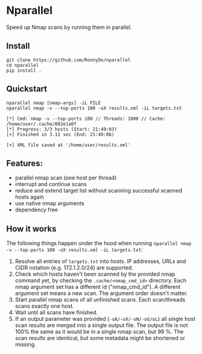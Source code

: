 # Nparallel
Speed up Nmap scans by running them in parallel.

## Install
```
git clone https://github.com/RonnyDo/nparallel
cd nparallel
pip install .
```

## Quickstart
```
nparallel nmap [nmap-args] -iL FILE
nparallel nmap -v --top-ports 100 -oX results.xml -iL targets.txt 

[*] Cmd: nmap -v --top-ports 100 // Threads: 1000 // Cache: /home/user/.cache/082e1a0f
[*] Progress: 3/3 hosts (Start: 21:49:03)
[+] Finished in 3.11 sec (End: 21:49:06)

[+] XML file saved at '/home/user/results.xml'
```

## Features:
* parallel nmap scan (one host per thread)
* interrupt and continue scans 
* reduce and extend target list without scanning successful scanned hosts again
* use native nmap arguments
* dependency free

## How it works
The following things happen under the hood when running ```nparallel nmap -v --top-ports 100 -oX results.xml -iL targets.txt```:

1. Resolve all entries of ```targets.txt``` into hosts. IP addresses, URLs and CIDR notation (e.g. 172.1.2.0/24) are supported. 
2. Check which hosts haven't been scanned by the provided nmap command yet, by checking the ```.cache/<nmap_cmd_id>``` directory. Each nmap argument set has a different id ("nmap_cmd_id"). A different argument set means a new scan. The argument order doesn't matter.
3. Start parallel nmap scans of all unfinished scans. Each scan/threads scans exactly one host.
4. Wait until all scans have finished.
5. If an output parameter was provided (```-oA/-oX/-oN/-oG/oL```) all single host scan results are merged into a single output file. The output file is not 100% the same as it would be in a single nmap scan, but 99 %. The scan results are identical, but some metadata might be shortened or missing.